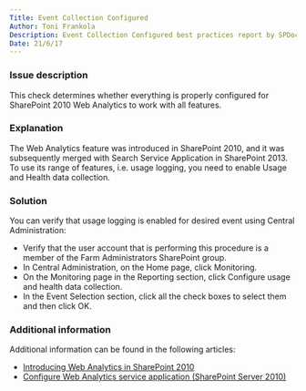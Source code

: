 ```yaml
---
Title: Event Collection Configured
Author: Toni Frankola
Description: Event Collection Configured best practices report by SPDocKit etermines whether everything is properly configured for SharePoint 2010 Web Analytics to work with all features.
Date: 21/6/17
---
```

### Issue description

This check determines whether everything is properly configured for SharePoint 2010 Web Analytics to work with all features.

### Explanation

The Web Analytics feature was introduced in SharePoint 2010, and it was subsequently merged with Search Service Application in SharePoint 2013. To use its range of features, i.e. usage logging, you need to enable Usage and Health data collection.

### Solution

You can verify that usage logging is enabled for desired event using Central Administration:

* Verify that the user account that is performing this procedure is a member of the Farm Administrators SharePoint group.
* In Central Administration, on the Home page, click Monitoring.
* On the Monitoring page in the Reporting section, click Configure usage and health data collection.
* In the Event Selection section, click all the check boxes to select them and then click OK.

### Additional information

Additional information can be found in the following articles:

* [Introducing Web Analytics in SharePoint 2010](https://blogs.msdn.microsoft.com/ecm/2010/03/20/introducing-web-analytics-in-sharepoint-2010/)
* [Configure Web Analytics service application (SharePoint Server 2010)](https://technet.microsoft.com/en-us/library/gg266382(v=office.14).aspx#section2)